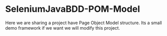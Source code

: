 # SeleniumJavaBDD-POM-Model
Here we are sharing a project have Page Object Model structure. Its a small demo framework if we want we will modify this project.
